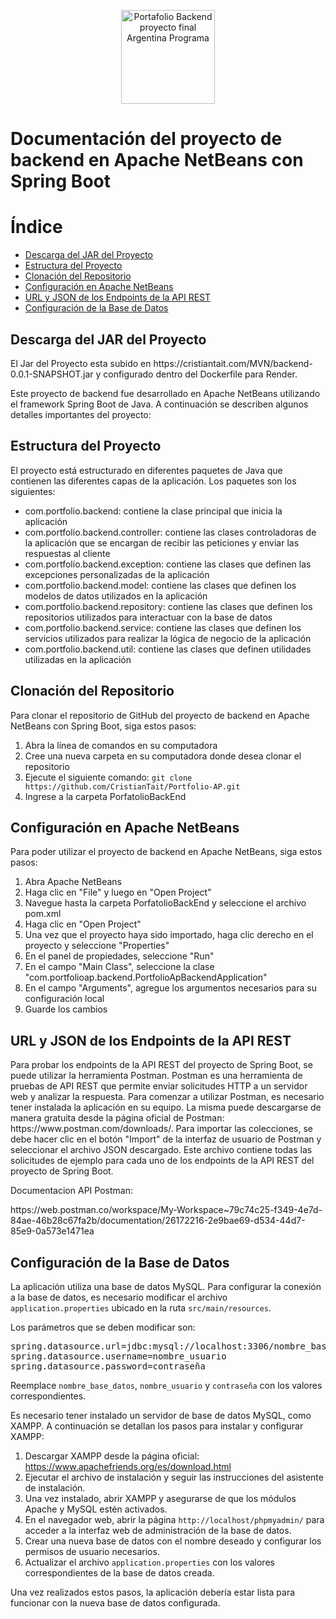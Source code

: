 <p align="center">
  <img width="150" src="https://cristiantait.com/imgAP/logo.png" alt="Portafolio Backend proyecto final Argentina Programa">
</p>



<h1>Documentación del proyecto de backend en Apache NetBeans con Spring Boot</h1>

<h1>Índice</h1>
<ul>
  <li><a href="#jar-proyecto">Descarga del JAR del Proyecto</a></li>
  <li><a href="#estructura-proyecto">Estructura del Proyecto</a></li>
  <li><a href="#clonacion-repositorio">Clonación del Repositorio</a></li>
  <li><a href="#configuracion-netbeans">Configuración en Apache NetBeans</a></li>
  <li><a href="#endpoints-api">URL y JSON de los Endpoints de la API REST</a></li>
  <li><a href="#configuracion-bd">Configuración de la Base de Datos</a></li>
</ul>

<h2 id="jar-proyecto">Descarga del JAR del Proyecto</h2>
<p>El Jar del Proyecto esta subido en https://cristiantait.com/MVN/backend-0.0.1-SNAPSHOT.jar y configurado dentro del Dockerfile para Render.</p>
<p>Este proyecto de backend fue desarrollado en Apache NetBeans utilizando el framework Spring Boot de Java. A continuación se describen algunos detalles importantes del proyecto:</p>
<h2 id="estructura-proyecto">Estructura del Proyecto</h2>
<p>El proyecto está estructurado en diferentes paquetes de Java que contienen las diferentes capas de la aplicación. Los paquetes son los siguientes:</p>
<ul>
  <li>com.portfolio.backend: contiene la clase principal que inicia la aplicación</li>
  <li>com.portfolio.backend.controller: contiene las clases controladoras de la aplicación que se encargan de recibir las peticiones y enviar las respuestas al cliente</li>
  <li>com.portfolio.backend.exception: contiene las clases que definen las excepciones personalizadas de la aplicación</li>
  <li>com.portfolio.backend.model: contiene las clases que definen los modelos de datos utilizados en la aplicación</li>
  <li>com.portfolio.backend.repository: contiene las clases que definen los repositorios utilizados para interactuar con la base de datos</li>
  <li>com.portfolio.backend.service: contiene las clases que definen los servicios utilizados para realizar la lógica de negocio de la aplicación</li>
  <li>com.portfolio.backend.util: contiene las clases que definen utilidades utilizadas en la aplicación</li>
</ul>
<h2 id="clonacion-repositorio">Clonación del Repositorio</h2>
<p>Para clonar el repositorio de GitHub del proyecto de backend en Apache NetBeans con Spring Boot, siga estos pasos:</p>
<ol>
  <li>Abra la línea de comandos en su computadora</li>
  <li>Cree una nueva carpeta en su computadora donde desea clonar el repositorio</li>
  <li>Ejecute el siguiente comando: <code>git clone https://github.com/CristianTait/Portfolio-AP.git</code></li>
  <li>Ingrese a la carpeta PorfatolioBackEnd</li>
</ol>
<h2 id="configuracion-netbeans">Configuración en Apache NetBeans</h2>
<p>Para poder utilizar el proyecto de backend en Apache NetBeans, siga estos pasos:</p>
<ol>
  <li>Abra Apache NetBeans</li>
  <li>Haga clic en "File" y luego en "Open Project"</li>
  <li>Navegue hasta la carpeta PorfatolioBackEnd y seleccione el archivo pom.xml</li>
  <li>Haga clic en "Open Project"</li>
  <li>Una vez que el proyecto haya sido importado, haga clic derecho en el proyecto y seleccione "Properties"</li>
  <li>En el panel de propiedades, seleccione "Run"</li>
  <li>En el campo "Main Class", seleccione la clase "com.portfolioap.backend.PortfolioApBackendApplication"</li>
  <li>En el campo "Arguments", agregue los argumentos necesarios para su configuración local</li>
  <li>Guarde los cambios</li>
</ol>

<h2 id="endpoints-api">URL y JSON de los Endpoints de la API REST</h2>
<p>Para probar los endpoints de la API REST del proyecto de Spring Boot, se puede utilizar la herramienta Postman.
Postman es una herramienta de pruebas de API REST que permite enviar solicitudes HTTP a un servidor web y analizar la respuesta.
Para comenzar a utilizar Postman, es necesario tener instalada la aplicación en su equipo. La misma puede descargarse de manera gratuita desde la página oficial de Postman: https://www.postman.com/downloads/.
Para importar las colecciones, se debe hacer clic en el botón "Import" de la interfaz de usuario de Postman y seleccionar el archivo JSON descargado.
Este archivo contiene todas las solicitudes de ejemplo para cada uno de los endpoints de la API REST del proyecto de Spring Boot.</p>
<p>Documentacion API Postman:</p>
https://web.postman.co/workspace/My-Workspace~79c74c25-f349-4e7d-84ae-46b28c67fa2b/documentation/26172216-2e9bae69-d534-44d7-85e9-0a573e1471ea

<h2 id="configuracion-bd">Configuración de la Base de Datos</h2>

<p>La aplicación utiliza una base de datos MySQL. Para configurar la conexión a la base de datos, es necesario modificar el archivo <code>application.properties</code> ubicado en la ruta <code>src/main/resources</code>.</p>

<p>Los parámetros que se deben modificar son:</p>

<pre>
spring.datasource.url=jdbc:mysql://localhost:3306/nombre_base_datos
spring.datasource.username=nombre_usuario
spring.datasource.password=contraseña
</pre>

<p>Reemplace <code>nombre_base_datos</code>, <code>nombre_usuario</code> y <code>contraseña</code> con los valores correspondientes.</p>

<p>Es necesario tener instalado un servidor de base de datos MySQL, como XAMPP. A continuación se detallan los pasos para instalar y configurar XAMPP:</p>

<ol>
  <li>Descargar XAMPP desde la página oficial: <a href="https://www.apachefriends.org/es/download.html">https://www.apachefriends.org/es/download.html</a></li>
  <li>Ejecutar el archivo de instalación y seguir las instrucciones del asistente de instalación.</li>
  <li>Una vez instalado, abrir XAMPP y asegurarse de que los módulos Apache y MySQL estén activados.</li>
  <li>En el navegador web, abrir la página <code>http://localhost/phpmyadmin/</code> para acceder a la interfaz web de administración de la base de datos.</li>
  <li>Crear una nueva base de datos con el nombre deseado y configurar los permisos de usuario necesarios.</li>
  <li>Actualizar el archivo <code>application.properties</code> con los valores correspondientes de la base de datos creada.</li>
</ol>

<p>Una vez realizados estos pasos, la aplicación debería estar lista para funcionar con la nueva base de datos configurada.</p>
